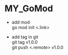 # MY_GoMod

- add mod<br>
go mod init <.link><br>

- add tag in git <br>
git tag v1.0.0<br>
git push <.remote> v1.0.0<br>